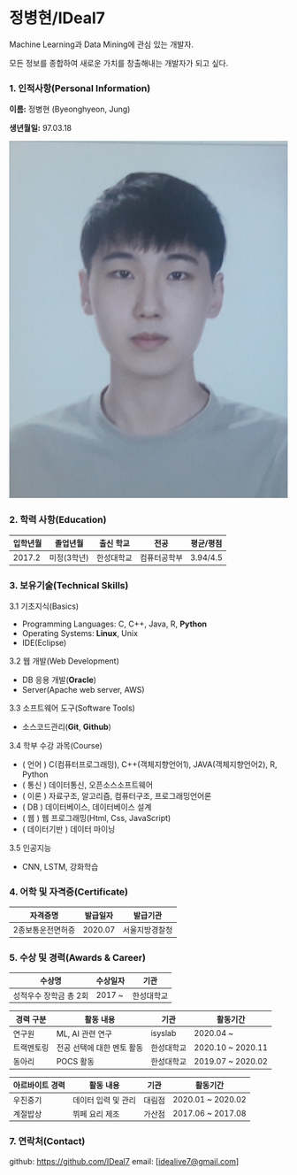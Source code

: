 # 정병현/IDeal7

Machine Learning과 Data Mining에 관심 있는 개발자.

모든 정보를 종합하여 새로운 가치를 창출해내는 개발자가 되고 싶다.

### 1. 인적사항(Personal Information)

**이름:** 정병현 (Byeonghyeon, Jung)

**생년월일:** 97.03.18

![증명사진.jpg](https://github.com/IDeal7/hello-me/blob/cv/%EC%A6%9D%EB%AA%85%EC%82%AC%EC%A7%84.jpg?raw=true)

### 2. 학력 사항(Education)

| 입학년월 | 졸업년월    | 출신 학교  | 전공         | 평균/평점 |
| -------- | ----------- | ---------- | ------------ | --------- |
| 2017.2   | 미정(3학년) | 한성대학교 | 컴퓨터공학부 | 3.94/4.5  |

### 3. 보유기술(Technical Skills)

3.1 기초지식(Basics)

- Programming Languages: C, C++, Java, R, **Python**
- Operating Systems: **Linux**, Unix
- IDE(Eclipse)

3.2 웹 개발(Web Development)

- DB 응용 개발(**Oracle**)
- Server(Apache web server, AWS)

3.3 소프트웨어 도구(Software Tools)

- 소스코드관리(**Git**, **Github**)

3.4 학부 수강 과목(Course)

- ( 언어 ) C(컴퓨터프로그래밍), C++(객체지향언어1), JAVA(객체지향언어2), R, Python
- ( 통신 ) 데이터통신, 오픈소스소프트웨어
- ( 이론 ) 자료구조, 알고리즘, 컴퓨터구조, 프로그래밍언어론
- ( DB ) 데이터베이스, 데이터베이스 설계
- ( 웹 ) 웹 프로그래밍(Html, Css, JavaScript)
- ( 데이터기반 ) 데이터 마이닝

3.5 인공지능

- CNN, LSTM, 강화학습

### 4. 어학 및 자격증(Certificate)

| 자격증명          | 발급일자 | 발급기관       |
| ----------------- | -------- | -------------- |
| 2종보통운전면허증 | 2020.07  | 서울지방경찰청 |

### 5. 수상 및 경력(Awards & Career)

| 수상명                 | 수상일자 | 기관       |
| ---------------------- | -------- | ---------- |
| 성적우수 장학금 총 2회 | 2017 ~   | 한성대학교 |

| 경력 구분  | 활동 내용                  | 기관       | 활동기간          |
| ---------- | -------------------------- | ---------- | ----------------- |
| 연구원     | ML, AI 관련 연구           | isyslab    | 2020.04 ~         |
| 트랙멘토링 | 전공 선택에 대한 멘토 활동 | 한성대학교 | 2020.10 ~ 2020.11 |
| 동아리     | POCS 활동                  | 한성대학교 | 2019.07 ~ 2020.02 |

| 아르바이트 경력 | 활동 내용           | 기관   | 활동기간          |
| --------------- | ------------------- | ------ | ----------------- |
| 우진중기        | 데이터 입력 및 관리 | 대림점 | 2020.01 ~ 2020.02 |
| 계절밥상        | 뷔페 요리 제조      | 가산점 | 2017.06 ~ 2017.08 |

### 7. 연락처(Contact)

github: https://github.com/IDeal7
email: [idealive7@gmail.com]

